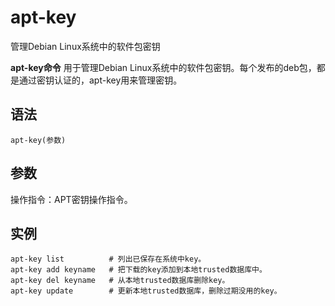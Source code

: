 apt-key
===

管理Debian Linux系统中的软件包密钥


**apt-key命令** 用于管理Debian Linux系统中的软件包密钥。每个发布的deb包，都是通过密钥认证的，apt-key用来管理密钥。

##  语法

```
apt-key(参数)
```

##  参数

操作指令：APT密钥操作指令。

##  实例

```
apt-key list          # 列出已保存在系统中key。
apt-key add keyname   # 把下载的key添加到本地trusted数据库中。
apt-key del keyname   # 从本地trusted数据库删除key。
apt-key update        # 更新本地trusted数据库，删除过期没用的key。
```


